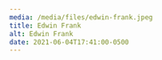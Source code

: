 ```yaml
---
media: /media/files/edwin-frank.jpeg
title: Edwin Frank
alt: Edwin Frank
date: 2021-06-04T17:41:00-0500
---
```

